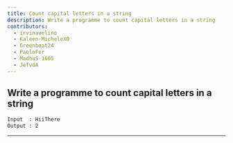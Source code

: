 ```yaml
---
title: Count capital letters in a string
description: Write a programme to count capital letters in a string
contributors:
  - irvinavelino
  - Kaleen-MicheleXO
  - Greenboat24
  - PaoloFer
  - MadhuS-1605
  - JefvdA
---
```


## Write a programme to count capital letters in a string

```txt
Input  : HiiThere
Output : 2
```

---
